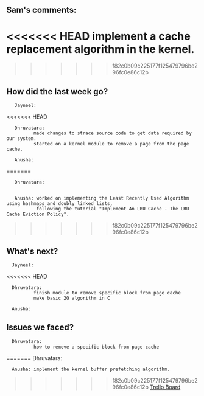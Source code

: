 ## Sam's comments:
<<<<<<< HEAD
       implement a cache replacement algorithm in the kernel.
=======
      
>>>>>>> f82c0b09c225177f125479796be296fc0e86c12b

## How did the last week go?

       Jayneel:
<<<<<<< HEAD


       Dhruvatara:
              made changes to strace source code to get data required by our system.
              started on a kernel module to remove a page from the page cache.

       Anusha:
=======
             
       Dhruvatara:
              

       Anusha: worked on implementing the Least Recently Used Algorithm using hashmaps and doubly linked lists,
               following the tutorial "Implement An LRU Cache - The LRU Cache Eviction Policy".
               
              
>>>>>>> f82c0b09c225177f125479796be296fc0e86c12b


## What's next?

      Jayneel:

<<<<<<< HEAD

      Dhruvatara:
              finish module to remove specific block from page cache
              make basic 2Q algorithm in C

      Anusha:

## Issues we faced?
      Dhruvatara:
              how to remove a specific block from page cache
=======
      Dhruvatara: 

      Anusha: implement the kernel buffer prefetching algorithm.

>>>>>>> f82c0b09c225177f125479796be296fc0e86c12b
[Trello Board](https://trello.com/b/NnINPmtG/ecs-251-group-1-board)
